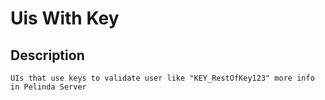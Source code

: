 # Uis With Key
## Description
``UIs that use keys to validate user like "KEY_RestOfKey123" more info in Pelinda Server``

